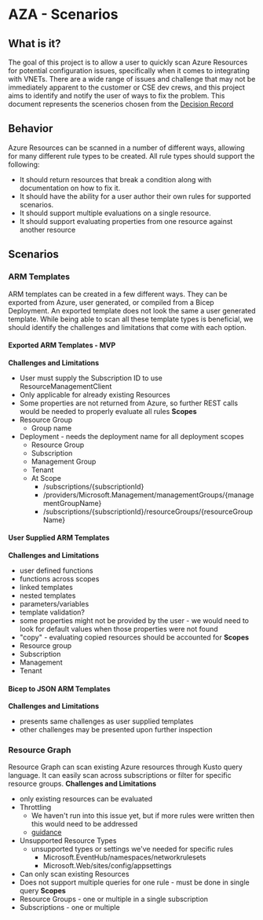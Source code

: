 # AZA - Scenarios
## What is it?
The goal of this project is to allow a user to quickly scan Azure Resources for potential configuration issues, specifically when it comes to integrating with VNETs. There are a wide range of issues and challenge that may not be immediately apparent to the customer or CSE dev crews, and this project aims to identify and notify the user of ways to fix the problem. This document represents the scenerios chosen from the [Decision Record](https://github.com/noelbundick/config-analyzer/tree/main/docs/decision-records/decision-record-rule-types.md)
## Behavior
 Azure Resources can be scanned in a number of different ways, allowing for many different rule types to be created. All rule types should support the following:
* It should return resources that break a condition along with documentation on how to fix it.    
* It should have the ability for a user author their own rules for supported scenarios.  
* It should support multiple evaluations on a single resource.
* It should support evaluating properties from one resource against another resource

## Scenarios
### ARM Templates 
ARM templates can be created in a few different ways. They can be exported from Azure, user generated, or compiled from a Bicep Deployment. An exported template does not look the same a user generated template. While being able to scan all these template types is beneficial, we should identify the challenges and limitations that come with each option.

#### Exported ARM Templates - MVP
**Challenges and Limitations**
- User must supply the Subscription ID to use ResourceManagementClient
- Only applicable for already existing Resources
- Some properties are not returned from Azure, so further REST calls would be needed to properly evaluate all rules
**Scopes**
- Resource Group
    - Group name
- Deployment - needs the deployment name for all deployment scopes
    - Resource Group
    - Subscription
    - Management Group
    - Tenant
    - At Scope
        - /subscriptions/{subscriptionId}
        - /providers/Microsoft.Management/managementGroups/{managementGroupName}
        - /subscriptions/{subscriptionId}/resourceGroups/{resourceGroupName}
#### User Supplied ARM Templates
**Challenges and Limitations**
- user defined functions
- functions across scopes
- linked templates
- nested templates 
- parameters/variables
- template validation?
- some properties might not be provided by the user - we would need to look for default values when those properties were not found
- "copy" - evaluating copied resources should be accounted for
**Scopes**
- Resource group
- Subscription
- Management
- Tenant 
#### Bicep to JSON ARM Templates
**Challenges and Limitations**
- presents same challenges as user supplied templates 
- other challenges may be presented upon further inspection

### Resource Graph
Resource Graph can scan existing Azure resources through Kusto query language. It can easily scan across subscriptions or filter for specific resource groups.
**Challenges and Limitations**
- only existing resources can be evaluated 
- Throttling
    - We haven't run into this issue yet, but if more rules were written then this would need to be addressed
    - [guidance](https://docs.microsoft.com/en-us/azure/governance/resource-graph/concepts/guidance-for-throttled-requests)
- Unsupported Resource Types 
    - unsupported types or settings we've needed for specific rules
        - Microsoft.EventHub/namespaces/networkrulesets  
        - Microsoft.Web/sites/config/appsettings
- Can only scan existing Resources   
- Does not support multiple queries for one rule - must be done in single query
**Scopes**
- Resource Groups - one or multiple in a single subscription
- Subscriptions - one or multiple 